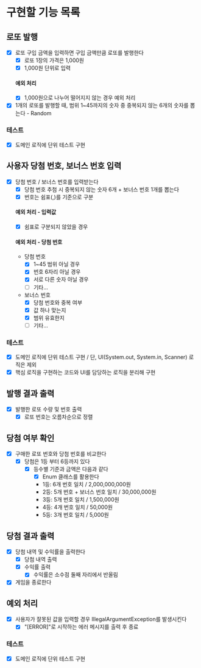 # 구현할 기능 목록

## 로또 발행
- [x] 로또 구입 금액을 입력하면 구입 금액만큼 로또를 발행한다
  - [x] 로또 1장의 가격은 1,000원
  - [x] 1,000원 단위로 입력
  #### 예외 처리
  - [x] 1,000원으로 나누어 떨어지지 않는 경우 예외 처리
- [x] 1개의 로또를 발행할 때, 범위 1~45까지의 숫자 중 중복되지 않는 6개의 숫자를 뽑는다 - Random
### 테스트
- [x] 도메인 로직에 단위 테스트 구현

## 사용자 당첨 번호, 보너스 번호 입력
- [x] 당첨 번호 / 보너스 번호를 입력받는다
  - [x] 당첨 번호 추첨 시 중복되지 않는 숫자 6개 + 보너스 번호 1개를 뽑는다
  - [x] 번호는 쉼표(,)를 기준으로 구분
  #### 예외 처리 - 입력값 
    - [x] 쉼표로 구분되지 않았을 경우
  #### 예외 처리 - 당첨 번호
  - 당첨 번호
    - [x] 1~45 범위 아닐 경우
    - [x] 번호 6자리 아닐 경우
    - [x] 서로 다른 숫자 아닐 경우
    - [ ] 기타...
  - 보너스 번호
    - [x] 당첨 번호와 중복 여부
    - [x] 값 하나 맞는지
    - [x] 범위 유효한지
    - [ ] 기타...
### 테스트
- [x] 도메인 로직에 단위 테스트 구현 / 단, UI(System.out, System.in, Scanner) 로직은 제외
- [x] 핵심 로직을 구현하는 코드와 UI를 담당하는 로직을 분리해 구현

## 발행 결과 출력
- [x] 발행한 로또 수량 및 번호 출력
  - [x] 로또 번호는 오름차순으로 정렬

## 당첨 여부 확인
- [x] 구매한 로또 번호와 당첨 번호를 비교한다
  - [x] 당첨은 1등 부터 6등까지 있다
    - [x] 등수별 기준과 금액은 다음과 같다
      - [x] Enum 클래스를 활용한다
      - 1등: 6개 번호 일치 / 2,000,000,000원
      - 2등: 5개 번호 + 보너스 번호 일치 / 30,000,000원
      - 3등: 5개 번호 일치 / 1,500,000원
      - 4등: 4개 번호 일치 / 50,000원
      - 5등: 3개 번호 일치 / 5,000원

## 당첨 결과 출력
- [x] 당첨 내역 및 수익률을 출력한다
  - [x] 당첨 내역 출력
  - [x] 수익률 출력
    - [x] 수익률은 소수점 둘째 자리에서 반올림
- [x] 게임을 종료한다

## 예외 처리
- [x] 사용자가 잘못된 값을 입력할 경우 IllegalArgumentException를 발생시킨다
  - [x] "[ERROR]"로 시작하는 에러 메시지를 출력 후 종료
### 테스트
- [x] 도메인 로직에 단위 테스트 구현
